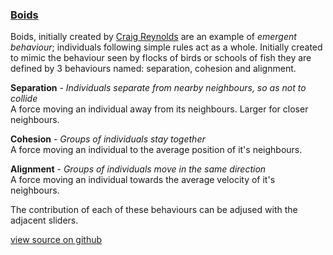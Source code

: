 ### <p style='text-decoration: underline'>Boids </p>

Boids, initially created by [Craig Reynolds](https://www.red3d.com/cwr/boids/) are an example of _emergent behaviour_; individuals following simple rules act as a whole. Initially created to mimic the behaviour seen by flocks of birds or schools of fish they are defined by 3 behaviours named: separation, cohesion and alignment.

**Separation** - *Individuals separate from nearby neighbours, so as not to collide*<br>
A force moving an individual away from its neighbours. Larger for closer neighbours.

**Cohesion** - *Groups of individuals stay together*<br>
A force moving an individual to the average position of it's neighbours.

**Alignment** - *Groups of individuals move in the same direction*<br>
A force moving an individual towards the average velocity of it's neighbours.

The contribution of each of these behaviours can be adjused with the adjacent sliders.

[view source on github](https://github.com/ocheal/website/tree/master/website/projects/boids)